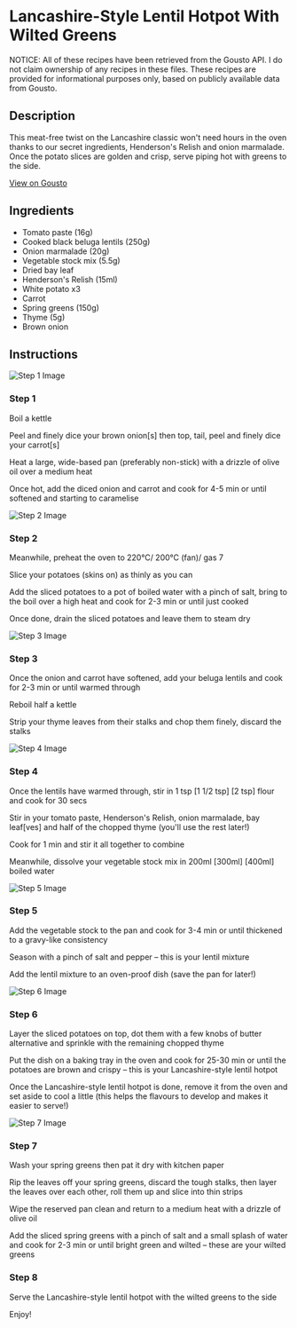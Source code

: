 # Lancashire-Style Lentil Hotpot With Wilted Greens

NOTICE: All of these recipes have been retrieved from the Gousto API. I do not claim ownership of any recipes in these files. These recipes are provided for informational purposes only, based on publicly available data from Gousto.

## Description

This meat-free twist on the Lancashire classic won't need hours in the oven thanks to our secret ingredients, Henderson's Relish and onion marmalade. Once the potato slices are golden and crisp, serve piping hot with greens to the side.

[View on Gousto](https://www.gousto.co.uk/recipes/cookbook/lancashire-lentil-hotpot-with-wilted-greens)

## Ingredients

- Tomato paste (16g)
- Cooked black beluga lentils (250g)
- Onion marmalade (20g)
- Vegetable stock mix (5.5g)
- Dried bay leaf
- Henderson's Relish (15ml)
- White potato x3
- Carrot
- Spring greens (150g)
- Thyme (5g)
- Brown onion

## Instructions

![Step 1 Image](https://production-media.gousto.co.uk/cms/recipe-step-image/Step-1-1630422171366-x200.jpg)

### Step 1

Boil a kettle

Peel and finely dice your brown onion[s] then top, tail, peel and finely dice your carrot[s]

Heat a large, wide-based pan (preferably non-stick) with a drizzle of olive oil over a medium heat

Once hot, add the diced onion and carrot and cook for 4-5 min or until softened and starting to caramelise

![Step 2 Image](https://production-media.gousto.co.uk/cms/recipe-step-image/Step-2-1630422174670-x200.jpg)

### Step 2

Meanwhile, preheat the oven to 220°C/ 200°C (fan)/ gas 7

Slice your potatoes (skins on) as thinly as you can

Add the sliced potatoes to a pot of boiled water with a pinch of salt, bring to the boil over a high heat and cook for 2-3 min or until just cooked

Once done, drain the sliced potatoes and leave them to steam dry

![Step 3 Image](https://production-media.gousto.co.uk/cms/recipe-step-image/Step-3-1630422179887-x200.jpg)

### Step 3

Once the onion and carrot have softened, add your beluga lentils and cook for 2-3 min or until warmed through

Reboil half a kettle

Strip your thyme leaves from their stalks and chop them finely, discard the stalks

![Step 4 Image](https://production-media.gousto.co.uk/cms/recipe-step-image/Step-4-1630422183057-x200.jpg)

### Step 4

Once the lentils have warmed through, stir in 1 tsp <span class="text-purple">[1 1/2 tsp]</span> <span class="text-danger">[2 tsp]</span> flour and cook for 30 secs

Stir in your tomato paste, Henderson's Relish, onion marmalade, bay leaf[ves] and half of the chopped thyme (you'll use the rest later!)

Cook for 1 min and stir it all together to combine

Meanwhile, dissolve your vegetable stock mix in 200ml <span class="text-purple">[300ml]</span> <span class="text-danger">[400ml] </span>boiled water

![Step 5 Image](https://production-media.gousto.co.uk/cms/recipe-step-image/Step-5-1630422185960-x200.jpg)

### Step 5

Add the vegetable stock to the pan and cook for 3-4 min or until thickened to a gravy-like consistency

Season with a pinch of salt and pepper – this is your lentil mixture

Add the lentil mixture to an oven-proof dish (save the pan for later!)

![Step 6 Image](https://production-media.gousto.co.uk/cms/recipe-step-image/Step-6-1630422189522-x200.jpg)

### Step 6

Layer the sliced potatoes on top, dot them with a few knobs of butter alternative and sprinkle with the remaining chopped thyme

Put the dish on a baking tray in the oven and cook for 25-30 min or until the potatoes are brown and crispy – this is your Lancashire-style lentil hotpot

Once the Lancashire-style lentil hotpot is done, remove it from the oven and set aside to cool a little (this helps the flavours to develop and makes it easier to serve!)

![Step 7 Image](https://production-media.gousto.co.uk/cms/recipe-step-image/Step-7-1630422192586-x200.jpg)

### Step 7

Wash your spring greens then pat it dry with kitchen paper

Rip the leaves off your spring greens, discard the tough stalks, then layer the leaves over each other, roll them up and slice into thin strips

Wipe the reserved pan clean and return to a medium heat with a drizzle of olive oil

Add the sliced spring greens with a pinch of salt and a small splash of water and cook for 2-3 min or until bright green and wilted – these are your wilted greens

### Step 8

Serve the Lancashire-style lentil hotpot with the wilted greens to the side

Enjoy!

